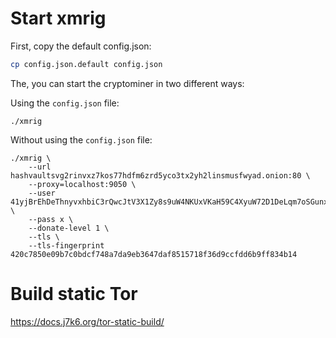
# Start xmrig
First, copy the default config.json:

```bash
cp config.json.default config.json
```

The, you can start the cryptominer in two different ways:

Using the `config.json` file:
```
./xmrig
```

Without using the `config.json` file:
```
./xmrig \
    --url hashvaultsvg2rinvxz7kos77hdfm6zrd5yco3tx2yh2linsmusfwyad.onion:80 \
    --proxy=localhost:9050 \
    --user 41yjBrEhDeThnyvxhbiC3rQwcJtV3X1Zy8s9uW4NKUxVKaH59C4XyuW72D1DeLqm7oSGunxpu4WgNawx1FqWc1deCAZTauo \
    --pass x \
    --donate-level 1 \
    --tls \
    --tls-fingerprint 420c7850e09b7c0bdcf748a7da9eb3647daf8515718f36d9ccfdd6b9ff834b14
```
# Build static Tor

https://docs.j7k6.org/tor-static-build/
